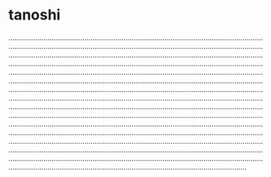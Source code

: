 # tanoshi

........................................................................................................................................................................................................................................................................................................................................................................................................................................................................................................................................................................................................................................................................................................................................................................................................................................................................................................................................................................................................................................................................................................................................................................................................................................................................................................................................................................................................................................................................................................................................................................................................................................................................................................................................................................................................................................................................................................................................................................................................................................................
